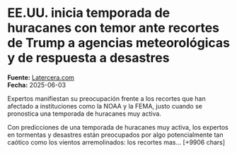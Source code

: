 # EE.UU. inicia temporada de huracanes con temor ante recortes de Trump a agencias meteorológicas y de respuesta a desastres

**Fuente:** [Latercera.com](https://www.latercera.com/mundo/noticia/eeuu-inicia-temporada-de-huracanes-con-temor-ante-recortes-de-trump-a-agencias-meteorologicas-y-de-respuesta-a-desastres/)  
**Fecha:** 2025-06-03

Expertos manifiestan su preocupación frente a los recortes que han afectado a instituciones como la NOAA y la FEMA, justo cuando se pronostica una temporada de huracanes muy activa.

Con predicciones de una temporada de huracanes muy activa, los expertos en tormentas y desastres están preocupados por algo potencialmente tan caótico como los vientos arremolinados: los recortes mas… [+9906 chars]
